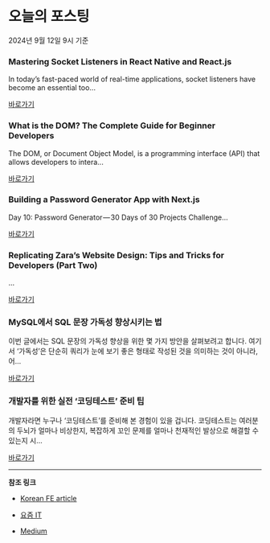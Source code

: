 # 오늘의 포스팅 
2024년 9월 12일 9시 기준 

### Mastering Socket Listeners in React Native and React.js 

 In today’s fast-paced world of real-time applications, socket listeners have become an essential too... 

 [바로가기](https://medium.com/m/signin?actionUrl=https%3A%2F%2Fmedium.com%2F_%2Fbookmark%2Fp%2F872be6e4798c&operation=register&redirect=https%3A%2F%2Fmedium.com%2F%40hassem_mahboob%2Fmastering-socket-listeners-in-react-native-and-react-js-872be6e4798c&source=---------0-84----------react------bookmark_preview----b48ab761_d679_4b16_be24_6ba9bf46d8ac-------) 

### What is the DOM? The Complete Guide for Beginner Developers 

 The DOM, or Document Object Model, is a programming interface (API) that allows developers to intera... 

 [바로가기](https://medium.com/m/signin?actionUrl=https%3A%2F%2Fmedium.com%2F_%2Fbookmark%2Fp%2Fc1adf699594e&operation=register&redirect=https%3A%2F%2Fmedium.com%2F%40michaelsod90%2Fwhat-is-the-dom-the-complete-guide-for-beginner-developers-c1adf699594e&source=---------0-84----------javascript------bookmark_preview----888121d9_d389_4bf0_ba0b_a7c29cdda43c-------) 

### Building a Password Generator App with Next.js 

 Day 10: Password Generator — 30 Days of 30 Projects Challenge... 

 [바로가기](https://medium.com/m/signin?actionUrl=https%3A%2F%2Fmedium.com%2F_%2Fbookmark%2Fp%2F09224adacdb7&operation=register&redirect=https%3A%2F%2Fasharibali.medium.com%2Fbuilding-a-password-generator-app-with-next-js-09224adacdb7&source=---------0-84----------typescript------bookmark_preview----bc75493b_7b24_4586_8080_a6dbade0883a-------) 

### Replicating Zara’s Website Design: Tips and Tricks for Developers (Part Two) 

 ... 

 [바로가기](https://medium.com/m/signin?actionUrl=https%3A%2F%2Fmedium.com%2F_%2Fbookmark%2Fp%2Fb5bd3b2ae777&operation=register&redirect=https%3A%2F%2Fmedium.com%2F%40xianli_74374%2Freplicating-zaras-website-design-tips-and-tricks-for-developers-part-two-b5bd3b2ae777&source=---------0-84----------frontend------bookmark_preview----8d7e36a4_5c27_4976_b773_790b8f3e0d97-------) 

### MySQL에서 SQL 문장 가독성 향상시키는 법 

 이번 글에서는 SQL 문장의 가독성 향상을 위한 몇 가지 방안을 살펴보려고 합니다. 여기서 ‘가독성’은 단순히 쿼리가 눈에 보기 좋은 형태로 작성된 것을 의미하는 것이 아니라, 어... 

 [바로가기](https://yozm.wishket.com/magazine/detail/2758/) 

### 개발자를 위한 실전 ‘코딩테스트’ 준비 팁 

 개발자라면 누구나 ‘코딩테스트’를 준비해 본 경험이 있을 겁니다. 코딩테스트는 여러분의 두뇌가 얼마나 비상한지, 복잡하게 꼬인 문제를 얼마나 천재적인 발상으로 해결할 수 있는지 시... 

 [바로가기](https://yozm.wishket.com/magazine/detail/2755/) 

---

**참조 링크**

- [Korean FE article](https://kofearticle.substack.com) 

- [요즘 IT](https://yozm.wishket.com/magazine) 

- [Medium](https://medium.com) 

